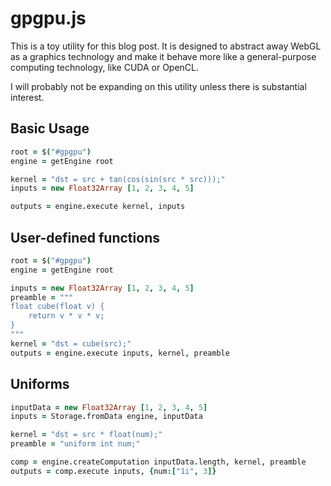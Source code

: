 # gpgpu.js

This is a toy utility for this blog post.  It is designed to abstract away WebGL
as a graphics technology and make it behave more like a general-purpose
computing technology, like CUDA or OpenCL.

I will probably not be expanding on this utility unless there is substantial
interest.

## Basic Usage

```coffeescript
root = $("#gpgpu")
engine = getEngine root

kernel = "dst = src + tan(cos(sin(src * src)));"
inputs = new Float32Array [1, 2, 3, 4, 5]

outputs = engine.execute kernel, inputs
```

## User-defined functions

```coffeescript
root = $("#gpgpu")
engine = getEngine root

inputs = new Float32Array [1, 2, 3, 4, 5]
preamble = """
float cube(float v) {
    return v * v * v;
}
"""
kernel = "dst = cube(src);"
outputs = engine.execute inputs, kernel, preamble
```

## Uniforms

```coffeescript
inputData = new Float32Array [1, 2, 3, 4, 5]
inputs = Storage.fromData engine, inputData

kernel = "dst = src * float(num);"
preamble = "uniform int num;"

comp = engine.createComputation inputData.length, kernel, preamble
outputs = comp.execute inputs, {num:["1i", 3]}
```
